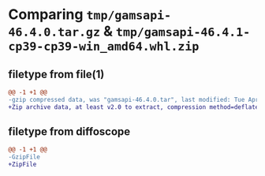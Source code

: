 # Comparing `tmp/gamsapi-46.4.0.tar.gz` & `tmp/gamsapi-46.4.1-cp39-cp39-win_amd64.whl.zip`

## filetype from file(1)

```diff
@@ -1 +1 @@
-gzip compressed data, was "gamsapi-46.4.0.tar", last modified: Tue Apr  2 07:36:59 2024, max compression
+Zip archive data, at least v2.0 to extract, compression method=deflate
```

## filetype from diffoscope

```diff
@@ -1 +1 @@
-GzipFile
+ZipFile
```


